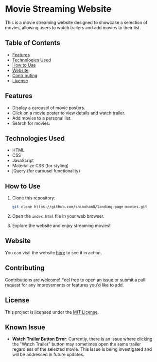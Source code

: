 # Movie Streaming Website

This is a movie streaming website designed to showcase a selection of movies, allowing users to watch trailers and add movies to their list.

## Table of Contents
- [Features](#features)
- [Technologies Used](#technologies-used)
- [How to Use](#how-to-use)
- [Website](#website)
- [Contributing](#contributing)
- [License](#license)

## Features

- Display a carousel of movie posters.
- Click on a movie poster to view details and watch trailer.
- Add movies to a personal list.
- Search for movies.

## Technologies Used

- HTML
- CSS
- JavaScript
- Materialize CSS (for styling)
- jQuery (for carousel functionality)

## How to Use

1. Clone this repository:
   ```bash
   git clone https://github.com/shivoham8/landing-page-movies.git
   ```

2. Open the `index.html` file in your web browser.

3. Explore the website and enjoy streaming movies!

## Website

You can visit the website [here](https://shivoham8.github.io/Landing-Page-Movies/) to see it in action.

## Contributing

Contributions are welcome! Feel free to open an issue or submit a pull request for any improvements or features you'd like to add.

## License

This project is licensed under the [MIT License](LICENSE).

## Known Issue

- **Watch Trailer Button Error**: Currently, there is an issue where clicking the "Watch Trailer" button may sometimes open the same trailer regardless of the selected movie. This issue is being investigated and will be addressed in future updates.
